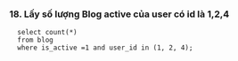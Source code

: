 ### 18. Lấy số lượng Blog active của user có id là 1,2,4
```mysql
  select count(*)
  from blog
  where is_active =1 and user_id in (1, 2, 4);
```

